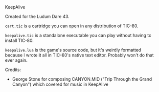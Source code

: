 KeepAlive

Created for the Ludum Dare 43.

`cart.tic` is a cartridge you can open in any distribution of TIC-80.

`keepalive.tic` is a standalone executable you can play without having to install TIC-80.

`keepalive.lua` is the game's source code, but it's weirdly formatted because I wrote it all in TIC-80's native text editor. Probably won't do that ever again.

Credits:
* George Stone for composing CANYON.MID ("Trip Through the Grand Canyon") which covered for music in KeepAlive
